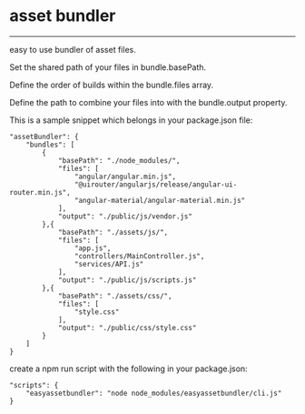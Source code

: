 # asset bundler
---
easy to use bundler of asset files.

Set the shared path of your files in bundle.basePath.

Define the order of builds within the bundle.files array.

Define the path to combine your files into with the bundle.output property.

This is a sample snippet which belongs in your package.json file:

```
"assetBundler": {
    "bundles": [
        {
            "basePath": "./node_modules/",
            "files": [
                "angular/angular.min.js",
                "@uirouter/angularjs/release/angular-ui-router.min.js",
                "angular-material/angular-material.min.js"
            ], 
            "output": "./public/js/vendor.js"
        },{
            "basePath": "./assets/js/",
            "files": [
                "app.js",
                "controllers/MainController.js",
                "services/API.js"
            ], 
            "output": "./public/js/scripts.js"
        },{
            "basePath": "./assets/css/",
            "files": [
                "style.css"
            ], 
            "output": "./public/css/style.css"
        }
    ]
}
```

create a npm run script with the following in your package.json:

```
"scripts": {
    "easyassetbundler": "node node_modules/easyassetbundler/cli.js"
}
```